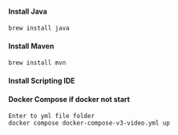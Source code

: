 #### Install Java
```
brew install java
```
#### Install Maven
```
brew install mvn
```
#### Install Scripting IDE

#### Docker Compose if docker not start
```
Enter to yml file folder
docker compose docker-compose-v3-video.yml up
```


